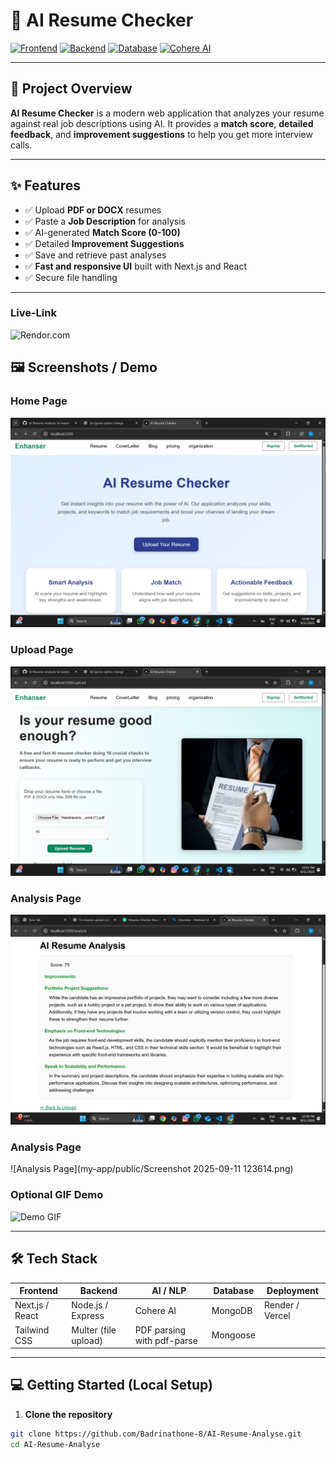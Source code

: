 # 🌟 AI Resume Checker

[![Frontend](https://img.shields.io/badge/Frontend-Next.js-blue)](https://nextjs.org/) 
[![Backend](https://img.shields.io/badge/Backend-Node.js-green)](https://nodejs.org/)
[![Database](https://img.shields.io/badge/Database-MongoDB-yellowgreen)](https://www.mongodb.com/)
[![Cohere AI](https://img.shields.io/badge/AI-Cohere-red)](https://cohere.ai/)

---

## 🚀 Project Overview

**AI Resume Checker** is a modern web application that analyzes your resume against real job descriptions using AI. It provides a **match score**, **detailed feedback**, and **improvement suggestions** to help you get more interview calls.  

---

## ✨ Features

- ✅ Upload **PDF or DOCX** resumes  
- ✅ Paste a **Job Description** for analysis  
- ✅ AI-generated **Match Score (0-100)**  
- ✅ Detailed **Improvement Suggestions**  
- ✅ Save and retrieve past analyses  
- ✅ **Fast and responsive UI** built with Next.js and React  
- ✅ Secure file handling  

---
### Live-Link
![Rendor.com](https://resumechecker-badr.onrender.com/)


## 🖼️ Screenshots / Demo

### Home Page
![Upload Page](my-app/public/homepage.png)

### Upload Page
![Upload Page](my-app/public/resumepage.png)

### Analysis Page
![Upload Page](my-app/public/Analysis.png)
### Analysis Page
![Analysis Page](my-app/public/Screenshot 2025-09-11 123614.png)
### Optional GIF Demo
![Demo GIF](https://user-images.githubusercontent.com/yourusername/demo.gif)

---

## 🛠️ Tech Stack

| Frontend         | Backend          | AI / NLP             | Database      | Deployment        |
|-----------------|----------------|--------------------|---------------|-----------------|
| Next.js / React | Node.js / Express | Cohere AI          | MongoDB       | Render / Vercel |
| Tailwind CSS    | Multer (file upload) | PDF parsing with pdf-parse | Mongoose      |                 |

---

## 💻 Getting Started (Local Setup)

1. **Clone the repository**  
```bash
git clone https://github.com/Badrinathone-8/AI-Resume-Analyse.git
cd AI-Resume-Analyse
